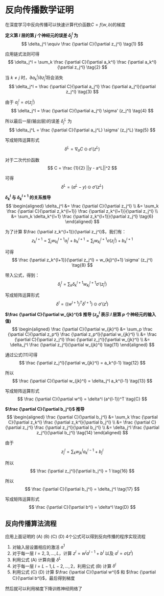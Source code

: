 # 反向传播数学证明

在深度学习中反向传播可以快速计算代价函数$C = f(w, b)$的梯度

**定义第 $l$ 层的第 $j$ 个神经元的误差 $\delta_j^l$ 为**
$$
\delta_j^l \equiv \frac {\partial C}{\partial z_j^l} \tag{1}
$$

应用链式法则可得
$$
\delta_j^l = \sum_k \frac {\partial C}{\partial a_k^l} \frac {\partial a_k^l}{\partial z_j^l} \tag{2}
$$

当 $k \ne j​$ 时，$\partial a_k^l / \partial z_j^l​$ 将会消失
$$
\delta_j^l = \frac {\partial C}{\partial a_j^l} \frac {\partial a_j^l}{\partial z_j^l} \tag{3}
$$

由于 $a_j^l = \sigma (z_j^l)$
$$
\delta_j^l = \frac {\partial C}{\partial a_j^l} \sigma' (z_j^l) \tag{4}
$$

所以最后一层(输出层)的误差 $\delta_j^L$ 为
$$
\delta_j^L = \frac {\partial C}{\partial a_j^L} \sigma' (z_j^L) \tag{5}
$$

写成矩阵运算形式
$$
\delta^L = \nabla_a C \odot \sigma' (z^L) \tag{A}
$$

对于二次代价函数
$$
C = \frac {1}{2} ||y - a^L||^2
$$

可得
$$
\delta^L = (a^L - y) \odot \sigma' (z^L)
$$


**$\delta_k^l$ 与 $\delta_k^{l+1}$ 的关系推导**
$$
\begin{aligned}
\delta_j^l &= \frac {\partial C}{\partial z_j^l}  \\
&= \sum_k \frac {\partial C}{\partial z_k^{l+1}} \frac {\partial z_k^{l+1}}{\partial z_j^l} \\
&= \sum_k \delta_k^{l+1} \frac {\partial z_k^{l+1}}{\partial z_j^l}
 \tag{6}
\end{aligned}
$$

为了计算 $\frac {\partial z_k^{l+1}}{\partial z_j^l}$，我们有：
$$
z_k^{l+1} = \sum_j w_{kj}^{l+1} a_j^l + b_k^{l+1} = \sum_j w_{kj}^{l+1} \sigma (z_j^l) + b_k^{l+1} \tag{7}
$$

可得
$$
\frac {\partial z_k^{l+1}}{\partial z_j^l} = w_{kj}^{l+1} \sigma' (z_j^l) \tag{8}
$$

带入公式，得到：
$$
\delta_j^l = \sum_k \delta_k^{l+1} w_{kj}^{l+1} \sigma' (z_j^l) \tag{9}
$$

写成矩阵运算形式
$$
\delta^l = ((w^{l+1})^T \delta^{l+1}) \odot \sigma' (z^l) \tag{B}
$$


**$\frac {\partial C}{\partial w_{jk}^l}$ 推导 ($z_p^l$ 表示 $l$ 层第 $p$ 个神经元的输入值)**
$$
\begin{aligned}
\frac {\partial C}{\partial w_{jk}^l} &= \sum_p \frac {\partial C}{\partial z_p^l} \frac {\partial z_p^l}{\partial w_{jk}^l} \\
&= \frac {\partial C}{\partial z_j^l} \frac {\partial z_j^l}{\partial w_{jk}^l} \\
&= \delta_j^l \frac {\partial z_j^l}{\partial w_{jk}^l}
 \tag{11}
\end{aligned}
$$

通过公式(11)可得
$$
\frac {\partial z_j^l}{\partial w_{jk}^l} = a_k^{l-1} \tag{12}
$$

所以
$$
\frac {\partial C}{\partial w_{jk}^l} = \delta_j^l a_k^{l-1} \tag{13}
$$

写成矩阵运算形式
$$
\frac {\partial C}{\partial w^l} = \delta^l (a^{l-1})^T \tag{C}
$$


**$\frac {\partial C}{\partial b_j^l}$ 推导**
$$
\begin{aligned}
\frac {\partial C}{\partial b_j^l} &= \sum_k \frac {\partial C}{\partial z_k^l} \frac {\partial z_k^l}{\partial b_j^l} \\
&= \frac {\partial C}{\partial z_j^l} \frac {\partial z_j^l}{\partial b_j^l} \\
&= \delta_j^l \frac {\partial z_j^l}{\partial b_j^l}
 \tag{14}
\end{aligned}
$$

由于
$$
z_j^l = \sum_k w_{jk}^l a_k^{l-1} + b_j^l \tag{15}
$$

所以
$$
\frac {\partial z_j^l}{\partial b_j^l} = 1 \tag{16}
$$

所以
$$
\frac {\partial C}{\partial b_j^l} = \delta_j^l \tag{17}
$$

写成矩阵运算形式
$$
\frac {\partial C}{\partial b^l} = \delta^l \tag{D}
$$


## 反向传播算法流程

应用上面证明的 (A) (B) (C) (D) 4个公式可以得到反向传播的程序实现流程

1. 对输入层设置相应的激活 $a^1$
2. 对于每一层 $l = 2, 3, \dots, L$，计算 $z^l = w^l a^{l-1} + b^l$ 以及 $a^l = \sigma (z^l)$
3. 利用公式 (A) 计算向量 $\delta^L$
4. 对于每一层 $l = L-1, L-2, \dots, 2$，利用公式 (B) 计算 $\delta^l$
5. 利用公式 (C) (D) 计算 $\frac {\partial C}{\partial w^l}$ 和 $\frac {\partial C}{\partial b^l}$，最后得到梯度


然后就可以利用梯度下降训练神经网络了